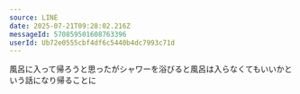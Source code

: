 ```yaml
---
source: LINE
date: 2025-07-21T09:28:02.216Z
messageId: 570859501608763396
userId: Ub72e0555cbf4df6c5440b4dc7993c71d
---
```


風呂に入って帰ろうと思ったがシャワーを浴びると風呂は入らなくてもいいかという話になり帰ることに